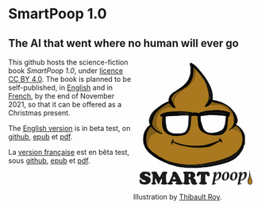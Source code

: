 # SmartPoop 1.0
## The AI that went where no human will ever go

<span style="float:right;align:right;width:50%">
  <img src="SmartPoop.jpg" alt="SmartPoop.jpg">
  <figcaption>Illustration by <a href="https://tibodetroy.blogspot.com/">Thibault Roy</a>.</figcaption>
</span>

This github hosts the science-fiction book *SmartPoop 1.0*, under [licence CC BY 4.0](https://creativecommons.org/licenses/by/4.0/).
The book is planned to be self-published, in [English](English/README.md) and in [French](French/README.md), by the end of November 2021, so that it can be offered as a Christmas present.

The [English version](English/README.md) is in beta test, on [github](English/1-gold.md), [epub](English/SmartPoop.epub) et [pdf](English/SmartPoop.pdf).

La [version française](French/README.md) est en bêta test, sous [github](French/1-L'or.md), [epub](French/SmartPoop-fr.epub) et [pdf](French/SmartPoop-fr.pdf).
